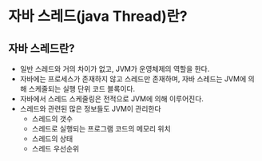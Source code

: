 # 자바 스레드(java Thread)란?

## 자바 스레드란?

- 일반 스레드와 거의 차이가 없고, JVM가 운영체제의 역할을 한다.
- 자바에는 프로세스가 존재하지 않고 스레드만 존재하며, 자바 스레드는 JVM에 의해 스케줄되는 실행 단위 코드 블록이다.
- 자바에서 스레드 스케줄링은 전적으로 JVM에 의해 이루어진다.
- 스레드와 관련된 많은 정보들도 JVM이 관리한다
  - 스레드의 갯수
  - 스레드로 실행되는 프로그램 코드의 메모리 위치
  - 스레드의 상태
  - 스레드 우선순위



